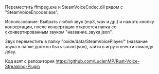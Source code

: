 Переместить ffmpeg.exe и SteamVoiceCodec.dll рядом с "SteamVoiceEncoder.exe".

Использование:
Выбрать любой звук (mp3, wav и др.) и нажать кнопку конвертации, после конвертации откроется папка со сконвертированным звуком "название_звука.json".

Звук переместить в папку "oxide/data/SteamVoicePlayer/" (название звука в папке должно быть sound.json), зайти в игру и ввести команду /play.


Код взят с репозитория https://github.com/LucienMP/Rust-Voice-Streaming-Plugin
